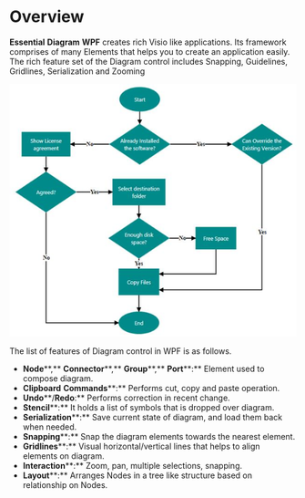 # Overview

**Essential** **Diagram** **WPF** creates rich Visio like applications. Its framework comprises of many Elements that helps you to create an application easily. The rich feature set of the Diagram control includes Snapping, Guidelines, Gridlines, Serialization and Zooming

![](Overview_images/Overview_img1.jpeg)


The list of features of Diagram control in WPF is as follows.

* **Node****,** **Connector****,** **Group****,** **Port****:** Element used to compose diagram.
* **Clipboard** **Commands****:** Performs cut, copy and paste operation.
* **Undo****/****Redo****:** Performs correction in recent change.
* **Stencil****:** It holds a list of symbols that is dropped over diagram.
* **Serialization****:** Save current state of diagram, and load them back when needed.
* **Snapping****:** Snap the diagram elements towards the nearest element.
* **Gridlines****:** Visual horizontal/vertical lines that helps to align elements on diagram.
* **Interaction****:** Zoom, pan, multiple selections, snapping.
* **Layout****:** Arranges Nodes in a tree like structure based on relationship on Nodes.

